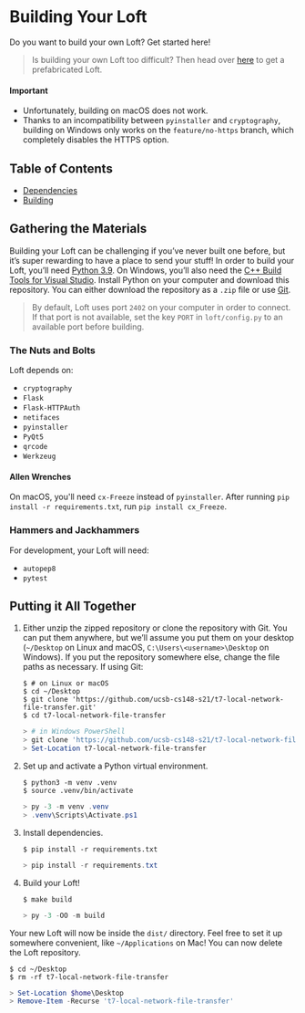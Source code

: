 # Building Your Loft #
Do you want to build your own Loft? Get started here!

> Is building your own Loft too difficult? Then head over [here](https://github.com/ucsb-cs148-s21/t7-local-network-file-transfer/releases) to get a prefabricated Loft.

#### Important ####
- Unfortunately, building on macOS does not work.
- Thanks to an incompatibility between `pyinstaller` and `cryptography`, building on Windows only works on the `feature/no-https` branch, which completely disables the HTTPS option.

## Table of Contents ##
- [Dependencies](#gathering-the-materials)
- [Building](#putting-it-all-together)

## Gathering the Materials ##
Building your Loft can be challenging if you’ve never built one before, but it’s super rewarding to have a place to send your stuff! In order to build your Loft, you’ll need [Python 3.9](https://www.python.org). On Windows, you’ll also need the [C++ Build Tools for Visual Studio](https://visualstudio.microsoft.com/downloads/#build-tools-for-visual-studio-2019). Install Python on your computer and download this repository. You can either download the repository as a `.zip` file or use [Git](https://git-scm.com).

> By default, Loft uses port `2402` on your computer in order to connect. If that port is not available, set the key `PORT` in `loft/config.py` to an available port before building.

### The Nuts and Bolts ###
Loft depends on:
- `cryptography`
- `Flask`
- `Flask-HTTPAuth`
- `netifaces`
- `pyinstaller`
- `PyQt5`
- `qrcode`
- `Werkzeug`

#### Allen Wrenches ####
On macOS, you'll need `cx-Freeze` instead of `pyinstaller`. After running `pip install -r requirements.txt`, run `pip install cx_Freeze`.

### Hammers and Jackhammers ###
For development, your Loft will need:
- `autopep8`
- `pytest`

## Putting it All Together ##

1. Either unzip the zipped repository or clone the repository with Git. You can put them anywhere, but we’ll assume you put them on your desktop (`~/Desktop` on Linux and macOS, `C:\Users\<username>\Desktop` on Windows). If you put the repository somewhere else, change the file paths as necessary. If using Git:
    ```shell
    $ # on Linux or macOS
    $ cd ~/Desktop
    $ git clone 'https://github.com/ucsb-cs148-s21/t7-local-network-file-transfer.git'
    $ cd t7-local-network-file-transfer
    ```

    ```powershell
    > # in Windows PowerShell
    > git clone 'https://github.com/ucsb-cs148-s21/t7-local-network-file-transfer.git'
    > Set-Location t7-local-network-file-transfer
    ```
2. Set up and activate a Python virtual environment.
    ```shell
    $ python3 -m venv .venv
    $ source .venv/bin/activate
    ```

    ```powershell
    > py -3 -m venv .venv
    > .venv\Scripts\Activate.ps1
    ```
3. Install dependencies.
    ```shell
    $ pip install -r requirements.txt
    ```

    ```powershell
    > pip install -r requirements.txt
    ```
4. Build your Loft!
    ```shell
    $ make build
    ```

    ```powershell
    > py -3 -OO -m build
    ```

Your new Loft will now be inside the `dist/` directory. Feel free to set it up somewhere convenient, like `~/Applications` on Mac! You can now delete the Loft repository.
```shell
$ cd ~/Desktop
$ rm -rf t7-local-network-file-transfer
```

```powershell
> Set-Location $home\Desktop
> Remove-Item -Recurse 't7-local-network-file-transfer'
```
